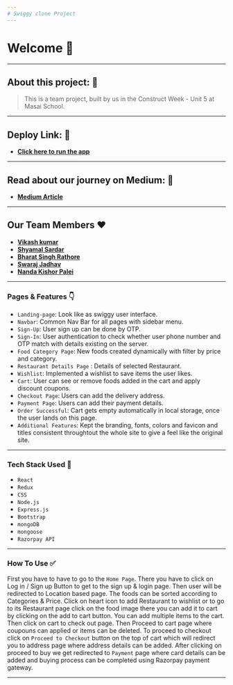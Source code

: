 ```yaml
---
# Swiggy clone Project
---
```


# Welcome 👋

---

## About this project: 🙌
> This is a team project, built by us in the Construct Week - Unit 5 at Masai School.

---

## Deploy Link: 🙌
- **[Click here to run the app](https://swiggyclonemasai.herokuapp.com/)**

---

## Read about our journey on Medium: 🙌
- **[Medium Article](https://medium.com/@vikashoffice.vk/the-journey-of-building-swiggy-clone-bcbc1b693d96)**

---
## Our Team Members ❤️

- **[Vikash kumar](https://github.com/vikashkumar897)**
- **[Shyamal Sardar](https://github.com/Shyamal90)**
- **[Bharat Singh Rathore](https://github.com/mrBharatSingh)**
- **[Swaraj Jadhav](https://github.com/swaraj54)**
- **[Nanda Kishor Palei](https://github.com/Nandakishorpalei)**


---

### Pages & Features 👇

- `Landing-page`: Look like as swiggy user interface.
- `Navbar`: Common Nav Bar for all pages with sidebar menu.
- `Sign-Up`: User sign up can be done by OTP.
- `Sign-In`: User authentication to check whether user phone number and OTP match with details existing on the server.
- `Food Category Page`: New foods created dynamically with filter by price and category.
- `Restaurant Details Page` : Details of selected Restaurant.
- `Wishlist`: Implemented a wishlist to save items the user likes. 
- `Cart`: User can see or remove foods added in the cart and apply discount coupons.
- `Checkout Page`: Users can add the delivery address.
- `Payment Page`: Users can add their payment details.
- `Order Successful`: Cart gets empty automatically in local storage, once the user lands on this page.
- `Additional Features`: Kept the branding, fonts, colors and favicon and titles consistent throughtout the whole site to give a feel like the original site.

---
### Tech Stack Used 🔧
- `React`
- `Redux`
- `CSS`
- `Node.js`
- `Express.js`
- `Bootstrap`
- `mongoDB`
- `mongoose`
- `Razorpay API`

---

### How To Use ✅

First you have to have to go to the `Home Page`. There you have to click on Log in / Sign up Button to get to the sign up & login page. Then user will be redirected to Location based page. The foods can be sorted according to Categories & Price. Click on heart icon to add Restaurant to wishlist or to go to its Restaurant page click on the food image there you can add it to cart by clicking on the add to cart button. You can add multiple items to the cart. Then click on cart to check out page. Then Proceed to cart page where coupouns can applied or items can be deleted. To proceed to checkout click on `Proceed to Checkout` button on the top of cart which will redirect you to address page where address details can be added. After clicking on proceed to buy we get redirected to `Payment` page where card details can be added and buying process can be completed using Razorpay payment gateway.

---


